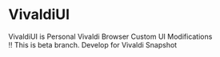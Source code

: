 # VivaldiUI

VivaldiUI is Personal Vivaldi Browser Custom UI Modifications  
!! This is beta branch. Develop for Vivaldi Snapshot

